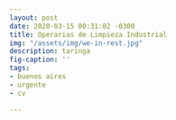 ```yaml
---
layout: post
date: 2020-03-15 00:31:02 -0300
title: Operarias de Limpieza Industrial
img: "/assets/img/we-in-rest.jpg"
description: taringa
fig-caption: ''
tags:
- buenos aires
- urgente
- cv

---
```

